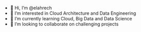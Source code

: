 - 👋 Hi, I’m @elahrech
- 👀 I’m interested in Cloud Architecture and Data Engineering
- 🌱 I’m currently learning Cloud, Big Data and Data Science
- 💞️ I’m looking to collaborate on challenging projects
